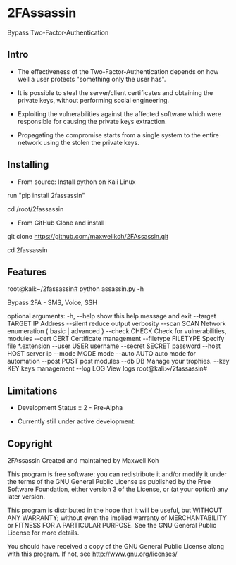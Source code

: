 # 2FAssassin
Bypass Two-Factor-Authentication

## Intro ##

-  The effectiveness of the Two-Factor-Authentication depends on how well a user protects "something only the user has".

- It is possible to steal the server/client certificates and obtaining the private keys, without performing social engineering.

- Exploiting the vulnerabilities against the affected software which were responsible for causing the private keys extraction.

- Propagating the compromise starts from a single system to the entire network using the stolen the private keys.


## Installing ##

- From source:
Install python on Kali Linux

run "pip install 2fassassin"

cd /root/2fassassin

- From GitHub
Clone and install

git clone https://github.com/maxwellkoh/2FAssassin.git

cd 2fassassin


## Features ##

root@kali:~/2fassassin# python assassin.py -h


Bypass 2FA - SMS, Voice, SSH

optional arguments:
  -h, --help           show this help message and exit
  --target TARGET      IP Address
  --silent             reduce output verbosity
  --scan SCAN          Network enumeration { basic | advanced }
  --check CHECK        Check for vulnerabilities, modules
  --cert CERT          Certificate management
  --filetype FILETYPE  Specify file *.extension
  --user USER          username
  --secret SECRET      password
  --host HOST          server ip
  --mode MODE          mode
  --auto AUTO          auto mode for automation
  --post POST          post modules
  --db DB              Manage your trophies.
  --key KEY            keys management
  --log LOG            View logs
root@kali:~/2fassassin#


## Limitations ##

- Development Status :: 2 - Pre-Alpha

- Currently still under active development.


## Copyright ##

2FAssassin
Created and maintained by Maxwell Koh

This program is free software: you can redistribute it and/or modify
it under the terms of the GNU General Public License as published by
the Free Software Foundation, either version 3 of the License, or
(at your option) any later version.

This program is distributed in the hope that it will be useful,
but WITHOUT ANY WARRANTY; without even the implied warranty of
MERCHANTABILITY or FITNESS FOR A PARTICULAR PURPOSE.  See the
GNU General Public License for more details.

You should have received a copy of the GNU General Public License
along with this program.  If not, see <http://www.gnu.org/licenses/>
